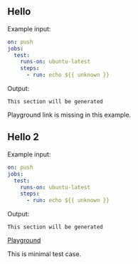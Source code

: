 <a id="hello"></a>
## Hello

Example input:

```yaml
on: push
jobs:
  test:
    runs-on: ubuntu-latest
    steps:
      - run: echo ${{ unknown }}
```

Output:

```
This section will be generated
```

Playground link is missing in this example.

<a id="hello2"></a>
## Hello 2

Example input:

```yaml
on: push
jobs:
  test:
    runs-on: ubuntu-latest
    steps:
      - run: echo ${{ unknown }}
```

Output:

```
This section will be generated
```

[Playground](URL_WILL_BE_GENERATED)

This is minimal test case.
